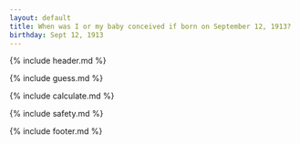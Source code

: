 ```yaml
---
layout: default
title: When was I or my baby conceived if born on September 12, 1913?
birthday: Sept 12, 1913
---
```


{% include header.md %}

{% include guess.md %}

{% include calculate.md %}

{% include safety.md %}

{% include footer.md %}



